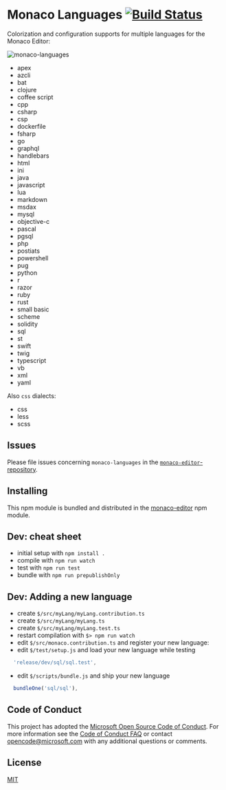 # Monaco Languages [![Build Status](https://dev.azure.com/ms/monaco-languages/_apis/build/status/microsoft.monaco-languages?branchName=master)](https://dev.azure.com/ms/monaco-languages/_build/latest?definitionId=140&branchName=master)

Colorization and configuration supports for multiple languages for the Monaco Editor:

![monaco-languages](https://cloud.githubusercontent.com/assets/5047891/15938606/1fd4bac6-2e74-11e6-8839-d455da8bc8a7.gif)

* apex
* azcli
* bat
* clojure
* coffee script
* cpp
* csharp
* csp
* dockerfile
* fsharp
* go
* graphql
* handlebars
* html
* ini
* java
* javascript
* lua
* markdown
* msdax
* mysql
* objective-c
* pascal
* pgsql
* php
* postiats
* powershell
* pug
* python
* r
* razor
* ruby
* rust
* small basic
* scheme
* solidity
* sql
* st
* swift
* twig
* typescript
* vb
* xml
* yaml

Also `css` dialects:

* css
* less
* scss

## Issues

Please file issues concerning `monaco-languages` in the [`monaco-editor`-repository](https://github.com/Microsoft/monaco-editor/issues).

## Installing

This npm module is bundled and distributed in the [monaco-editor](https://www.npmjs.com/package/monaco-editor) npm module.

## Dev: cheat sheet

* initial setup with `npm install .`
* compile with `npm run watch`
* test with `npm run test`
* bundle with `npm run prepublishOnly`

## Dev: Adding a new language

* create `$/src/myLang/myLang.contribution.ts`
* create `$/src/myLang/myLang.ts`
* create `$/src/myLang/myLang.test.ts`
* restart compilation with `$> npm run watch`
* edit `$/src/monaco.contribution.ts` and register your new language:
* edit `$/test/setup.js` and load your new language while testing
```js
  'release/dev/sql/sql.test',
```
* edit `$/scripts/bundle.js` and ship your new language
```js
  bundleOne('sql/sql'),
```

## Code of Conduct

This project has adopted the [Microsoft Open Source Code of Conduct](https://opensource.microsoft.com/codeofconduct/). For more information see the [Code of Conduct FAQ](https://opensource.microsoft.com/codeofconduct/faq/) or contact [opencode@microsoft.com](mailto:opencode@microsoft.com) with any additional questions or comments.


## License
[MIT](https://github.com/Microsoft/monaco-languages/blob/master/LICENSE.md)
